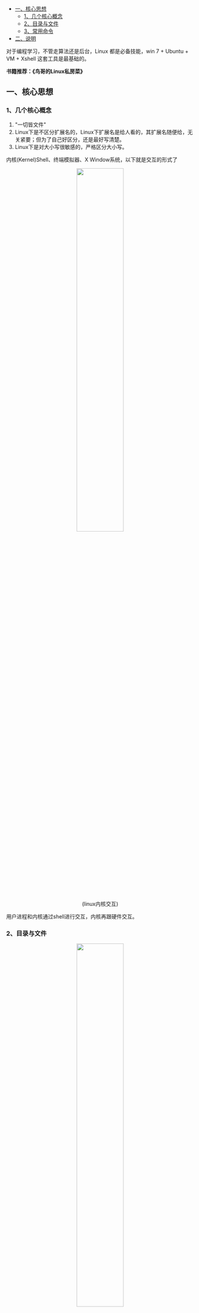 - [一、核心思想](#一核心思想)
  - [1、几个核心概念](#1几个核心概念)
  - [2、目录与文件](#2目录与文件)
  - [3、常用命令](#3常用命令)
- [二、说明](#二说明)

对于编程学习，不管走算法还是后台，Linux 都是必备技能，win 7 + Ubuntu + VM + Xshell 这套工具是最基础的。

**书籍推荐：《鸟哥的Linux私房菜》**

## 一、核心思想

### 1、几个核心概念

1. "一切皆文件"
2. Linux下是不区分扩展名的，Linux下扩展名是给人看的，其扩展名随便给，无关紧要；但为了自己好区分，还是最好写清楚。
3. Linux下是对大小写很敏感的，严格区分大小写。 

内核(Kernel)Shell、终端模拟器、X Window系统，以下就是交互的形式了

<div align=center><img src='https://mmbiz.qpic.cn/mmbiz_png/cu0TUlMDjbvwQbcQjRgH7JfiahUSLQt7z9exe6gydBkFVPCpFU8qoz56O8dLq3SCtwGpH3xW9bnU8nTGibaemGWg/640?wx_fmt=gif&tp=webp&wxfrom=5&wx_lazy=1&wx_co=1' width="50%" height="50%"></div>
<p align=center>(linux内核交互)</p>

用户进程和内核通过shell进行交互，内核再跟硬件交互。

### 2、目录与文件

<div align=center><img src='https://mmbiz.qpic.cn/mmbiz_png/cu0TUlMDjbvwQbcQjRgH7JfiahUSLQt7ziaBfq1ltZUCdXYAAoEp494jZUEIHrmYiann2KK8zcKLPKjyvk1SLqYiaA/640?wx_fmt=gif&tp=webp&wxfrom=5&wx_lazy=1&wx_co=1' width="50%" height="50%"></div>
<p align=center>(命令行解释)</p>

1. 目录也是文件，Linux 下面一切皆文件
2. 相对路径：从当前目录出发；绝对路径：总是从根(/)目录下出发。
3. 文件：是数据存放的载体。

### 3、常用命令

**基本格式：命令名 [选项] [参数]**
**帮助手册：指令 --help  man 指令  info 指令**

- ls：列出当前目录下的列表信息 、-l 长格式  ls -l = ll、-a 隐藏文件、-i inode编号
- cd：转换路径
- cp: 拷贝文件   -r: 递归拷贝(目录)  ./*:拷贝其下的文件，当前的目录不拷贝。
- mv: 移动或从命名
- touch: 创建文件或更新文件时间
- mkdir: 创建新目录
- rmdir: 删除空目录
- rm: 删除目录或文件 -r(递归目录) -f(强制删除)
- pwd: 查看当前完整路径
- cat、more、less: 查看文件的内容
- date: 显示当前时间
- cal: 显示月历
- df: 显示磁盘用量  -h  字节方式
- du: 计算目录下文件占磁盘的大小  -h  字节方式
- head: 显示文件开头部分内容   -n 数字
- tail: 显示文件结尾部分内容  -n  数字
- file: 检查文件类型

**离开系统命令：**
- 重启：reboot、shutdown -r now、init 6
- 关机：halt、shutdown -h now、poweroff、init 0

## 二、说明

原创文章链接：[Linux 文件属性与用户组](https://mp.weixin.qq.com/s?__biz=MzUxMzkyNDk0Ng==&mid=2247483713&idx=1&sn=2f448845c232627509d4442a8db05ffd&chksm=f94c8b7cce3b026a48c83536b64b8379590a15a4944aee013682f1ca9565d40524c6cc1eaec8&scene=21#wechat_redirect)

